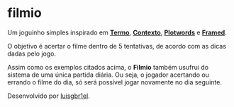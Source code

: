 # filmio
Um joguinho simples inspirado em **[Termo](https://term.ooo)**, **[Contexto](https://contexto.me)**, **[Plotwords](https://plotwords.com)** e **[Framed](https://framed.wtf)**.

O objetivo é acertar o filme dentro de 5 tentativas, de acordo com as dicas dadas pelo jogo.

Assim como os exemplos citados acima, o **Filmio** também usufrui do sistema de uma única partida diária. Ou seja, o jogador acertando ou errando o filme do dia, só será possível jogar novamente no dia seguinte.

Desenvolvido por [luisgbr1el](https://github.com/luisgbr1el).
